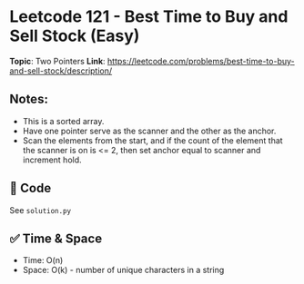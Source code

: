 # Leetcode 121 - Best Time to Buy and Sell Stock (Easy)

**Topic**: Two Pointers 
**Link**: https://leetcode.com/problems/best-time-to-buy-and-sell-stock/description/

## Notes: 
 - This is a sorted array. 
 - Have one pointer serve as the scanner and the other as the anchor. 
 - Scan the elements from the start, and if the count of the element that the scanner is on is <= 2, then set anchor equal to scanner and increment hold. 

## 🧪 Code
See `solution.py`

## ✅ Time & Space
- Time: O(n)
- Space: O(k) - number of unique characters in a string